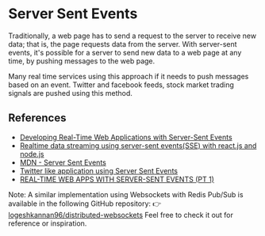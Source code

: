 # Server Sent Events
Traditionally, a web page has to send a request to the server to receive new data; that is, the page requests data from the server. With server-sent events, it's possible for a server to send new data to a web page at any time, by pushing messages to the web page. 

Many real time services using this approach if it needs to push messages based on an event. Twitter and facebook feeds, stock market trading signals are pushed using this method. 

## References

- [Developing Real-Time Web Applications with Server-Sent Events](https://auth0.com/blog/developing-real-time-web-applications-with-server-sent-events/)
- [Realtime data streaming using server-sent events(SSE) with react.js and node.js](https://dev.to/techfortified/realtime-data-streaming-using-server-sent-eventssse-with-reactjs-and-nodejs-2aak)
- [MDN - Server Sent Events](https://developer.mozilla.org/en-US/docs/Web/API/Server-sent_events)
- [Twitter like application using Server Sent Events](https://hacks.mozilla.org/2011/06/a-wall-powered-by-eventsource-and-server-sent-events/)
- [REAL-TIME WEB APPS WITH SERVER-SENT EVENTS (PT 1)](https://blog.bayn.es/real-time-web-applications-with-server-sent-events-pt-1)

Note: A similar implementation using Websockets with Redis Pub/Sub is available in the following GitHub repository:
👉 [logeshkannan96/distributed-websockets](https://github.com/logeshkannan96/distributed-websockets)
Feel free to check it out for reference or inspiration.
